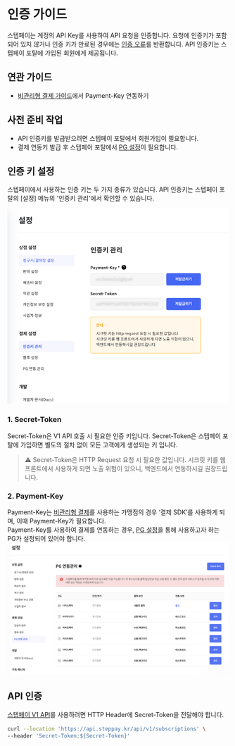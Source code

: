 # 인증 가이드

스텝페이는 계정의 API Key를 사용하여 API 요청을 인증합니다. 요청에 인증키가 포함되어 있지 않거나 인증 키가 만료된 경우에는 [인증 오류](../error/error.md)를 반환합니다.
API 인증키는 스텝페이 포탈에 가입된 회원에게 제공됩니다.

## 연관 가이드

- [비관리형 결제 가이드](./07-2_Self_결제.md)에서 Payment-Key 연동하기

## 사전 준비 작업

- API 인증키를 발급받으려면 스텝페이 포탈에서 회원가입이 필요합니다.
- 결제 연동키 발급 후 스텝페이 포탈에서 [PG 설정](./07-0_결제.md#사전-준비-작업)이 필요합니다.

## 인증 키 설정

스텝페이에서 사용하는 인증 키는 두 가지 종류가 있습니다.
API 인증키는 스텝페이 포탈의 [설정] 메뉴의 '인증키 관리'에서 확인할 수 있습니다.

![인증키_관리.png](../images/01_인증/setting_secret_token.png)

### 1. Secret-Token

Secret-Token은 V1 API 호출 시 필요한 인증 키입니다. Secret-Token은 스텝페이 포탈에 가입하면 별도의 절차 없이 모든 고객에게 생성되는 키 입니다.

> ⚠️ Secret-Token은 HTTP Request 요청 시 필요한 값입니다. 시크릿 키를 웹 프론트에서 사용하게 되면 노출 위험이 있으니, 백엔드에서 연동하시길 권장드립니다.

### 2. Payment-Key

Payment-Key는 [비관리형 결제](./07-2_Self_결제.md)를 사용하는 가맹점의 경우 ‘결제 SDK’를 사용하게 되며, 이때 Payment-Key가 필요합니다.  
Payment-Key를 사용하여 결제를 연동하는 경우, [PG 설정](./07-0_결제.md#사전-준비-작업)을 통해 사용하고자 하는 PG가 설정되어 있어야 합니다.
    ![인증키_관리.png](../images/01_인증/setting_pg.png)

## API 인증

[스텝페이 V1 API](https://docs.steppay.kr/reference/createcustomer)를 사용하려면 HTTP Header에 Secret-Token을 전달해야 합니다.

```bash
curl --location 'https://api.steppay.kr/api/v1/subscriptions' \
--header 'Secret-Token:${Secret-Token}'
```
